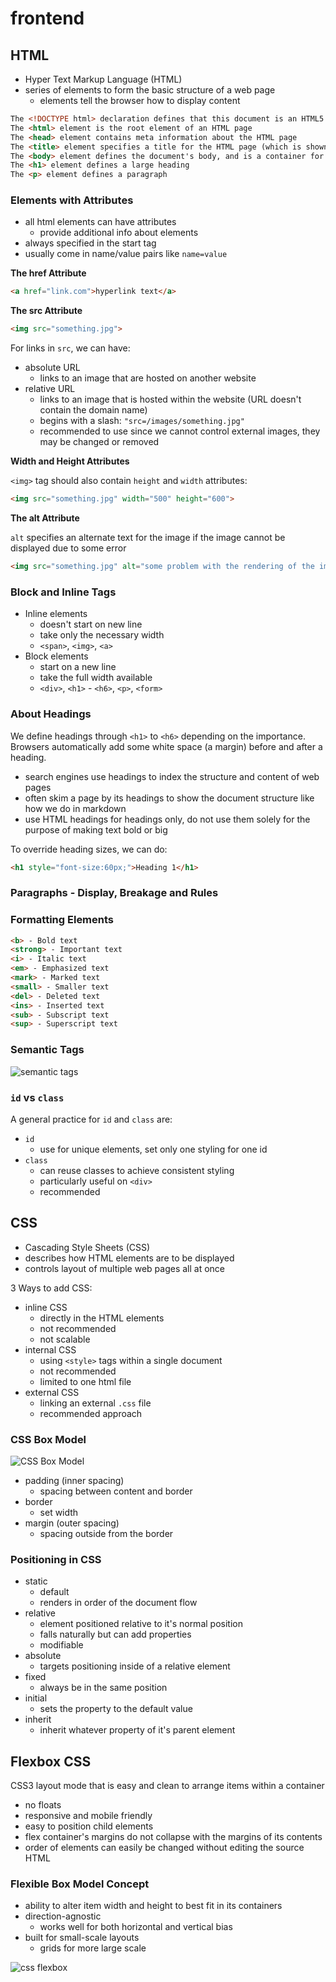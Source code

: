 # frontend

## HTML

- Hyper Text Markup Language (HTML)
- series of elements to form the basic structure of a web page
    - elements tell the browser how to display content

```html
The <!DOCTYPE html> declaration defines that this document is an HTML5 document
The <html> element is the root element of an HTML page
The <head> element contains meta information about the HTML page
The <title> element specifies a title for the HTML page (which is shown in the browser's title bar or in the page's tab)
The <body> element defines the document's body, and is a container for all the visible contents, such as headings, paragraphs, images, hyperlinks, tables, lists, etc.
The <h1> element defines a large heading
The <p> element defines a paragraph
```

### Elements with Attributes

- all html elements can have attributes
    - provide additional info about elements
- always specified in the start tag
- usually come in name/value pairs like `name=value`

**The href Attribute**

```html
<a href="link.com">hyperlink text</a>
```

**The src Attribute**

```html
<img src="something.jpg">
```

For links in `src`, we can have:
- absolute URL
    - links to an image that are hosted on another website
- relative URL
    - links to an image that is hosted within the website (URL doesn't contain the domain name)
    - begins with a slash: `"src=/images/something.jpg"`
    - recommended to use since we cannot control external images, they may be changed or removed

**Width and Height Attributes**

`<img>` tag should also contain `height` and `width` attributes:

```html
<img src="something.jpg" width="500" height="600">
```

**The alt Attribute**

`alt` specifies an alternate text for the image if the image cannot be displayed due to some error

```html
<img src="something.jpg" alt="some problem with the rendering of the image">
```

### Block and Inline Tags

- Inline elements
    - doesn't start on new line
    - take only the necessary width
    - `<span>`, `<img>`, `<a>`
- Block elements
    - start on a new line
    - take the full width available
    - `<div>`, `<h1>` - `<h6>`, `<p>`, `<form>`

### About Headings

We define headings through `<h1>` to `<h6>` depending on the importance. Browsers automatically add some white space (a margin) before and after a heading.

- search engines use headings to index the structure and content of web pages
- often skim a page by its headings to show the document structure like how we do in markdown
- use HTML headings for headings only, do not use them solely for the purpose of making text bold or big

To override heading sizes, we can do:

```html
<h1 style="font-size:60px;">Heading 1</h1>
```

### Paragraphs - Display, Breakage and Rules

### Formatting Elements

```html
<b> - Bold text
<strong> - Important text
<i> - Italic text
<em> - Emphasized text
<mark> - Marked text
<small> - Smaller text
<del> - Deleted text
<ins> - Inserted text
<sub> - Subscript text
<sup> - Superscript text
```

### Semantic Tags

![semantic tags](https://www.w3schools.com/html/img_sem_elements.gif)

### `id` vs `class`

A general practice for `id` and `class` are:

- `id`
    - use for unique elements, set only one styling for one id
- `class`
    - can reuse classes to achieve consistent styling
    - particularly useful on `<div>`
    - recommended

## CSS

- Cascading Style Sheets (CSS)
- describes how HTML elements are to be displayed
- controls layout of multiple web pages all at once

3 Ways to add CSS:
- inline CSS
    - directly in the HTML elements
    - not recommended
    - not scalable
- internal CSS
    - using `<style>` tags within a single document
    - not recommended
    - limited to one html file
- external CSS
    - linking an external `.css` file
    - recommended approach

### CSS Box Model

![CSS Box Model](https://www.simplilearn.com/ice9/free_resources_article_thumb/CSS-Box-Model.png)

- padding (inner spacing)
    - spacing between content and border
- border
    - set width
- margin (outer spacing)
    - spacing outside from the border

### Positioning in CSS

- static
    - default
    - renders in order of the document flow
- relative
    - element positioned relative to it's normal position
    - falls naturally but can add properties
    - modifiable
- absolute
    - targets positioning inside of a relative element
- fixed
    - always be in the same position
- initial
    - sets the property to the default value
- inherit
    - inherit whatever property of it's parent element

## Flexbox CSS

CSS3 layout mode that is easy and clean to arrange items within a container

- no floats
- responsive and mobile friendly
- easy to position child elements
- flex container's margins do not collapse with the margins of its contents
- order of elements can easily be changed without editing the source HTML

### Flexible Box Model Concept

- ability to alter item width and height to best fit in its containers
- direction-agnostic
    - works well for both horizontal and vertical bias
- built for small-scale layouts
    - grids for more large scale

![css flexbox](https://miro.medium.com/v2/resize:fit:1400/0*YeaUsQyhXSL1TCTH.png)